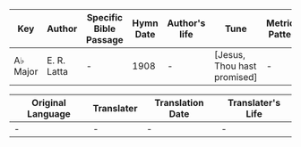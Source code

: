Key | Author   | Specific Bible Passage     |Hymn Date |Author's life |Tune |Metrical Pattern   |Composer/Source
-- | --------- | ---------------------------|----------|--------------|-----|-------------------|-------------  
A♭ Major |E. R. Latta |- |1908 |- |[Jesus, Thou hast promised] |- |Dr. W. O. Perkins

Original Language | Translater | Translation Date   | Translater's Life  
----------------- | --------- | --------------------|-------------     
\- |- |- |-
